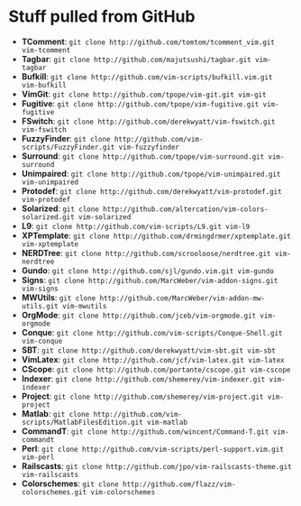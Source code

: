 # Stuff pulled from GitHub

* **TComment**:           `git clone http://github.com/tomtom/tcomment_vim.git vim-tcomment`
* **Tagbar**:             `git clone http://github.com/majutsushi/tagbar.git vim-tagbar`
* **Bufkill**:            `git clone http://github.com/vim-scripts/bufkill.vim.git vim-bufkill`
* **VimGit**:             `git clone http://github.com/tpope/vim-git.git vim-git`
* **Fugitive**:           `git clone http://github.com/tpope/vim-fugitive.git vim-fugitive`
* **FSwitch**:            `git clone http://github.com/derekwyatt/vim-fswitch.git vim-fswitch`
* **FuzzyFinder**:        `git clone http://github.com/vim-scripts/FuzzyFinder.git vim-fuzzyfinder`
* **Surround**:           `git clone http://github.com/tpope/vim-surround.git vim-surround`
* **Unimpaired**:         `git clone http://github.com/tpope/vim-unimpaired.git vim-unimpaired`
* **Protodef**:           `git clone http://github.com/derekwyatt/vim-protodef.git vim-protodef`
* **Solarized**:          `git clone http://github.com/altercation/vim-colors-solarized.git vim-solarized`
* **L9**:                 `git clone http://github.com/vim-scripts/L9.git vim-l9`
* **XPTemplate**:         `git clone http://github.com/drmingdrmer/xptemplate.git vim-xptemplate`
* **NERDTree**:           `git clone http://github.com/scrooloose/nerdtree.git vim-nerdtree`
* **Gundo**:              `git clone http://github.com/sjl/gundo.vim.git vim-gundo`
* **Signs**:              `git clone http://github.com/MarcWeber/vim-addon-signs.git vim-signs`
* **MWUtils**:            `git clone http://github.com/MarcWeber/vim-addon-mw-utils.git vim-mwutils`
* **OrgMode**:            `git clone http://github.com/jceb/vim-orgmode.git vim-orgmode`
* **Conque**:             `git clone http://github.com/vim-scripts/Conque-Shell.git vim-conque`
* **SBT**:                `git clone http://github.com/derekwyatt/vim-sbt.git vim-sbt`
* **VimLatex**:           `git clone http://github.com/jcf/vim-latex.git vim-latex`
* **CScope**:             `git clone http://github.com/portante/cscope.git vim-cscope`
* **Indexer**:            `git clone http://github.com/shemerey/vim-indexer.git vim-indexer`
* **Project**:            `git clone http://github.com/shemerey/vim-project.git vim-project`
* **Matlab**:             `git clone http://github.com/vim-scripts/MatlabFilesEdition.git vim-matlab`
* **CommandT**:           `git clone http://github.com/wincent/Command-T.git vim-commandt`
* **Perl**:               `git clone http://github.com/vim-scripts/perl-support.vim.git vim-perl`
* **Railscasts**:         `git clone http://github.com/jpo/vim-railscasts-theme.git vim-railscasts`
* **Colorschemes**:       `git clone http://github.com/flazz/vim-colorschemes.git vim-colorschemes`
